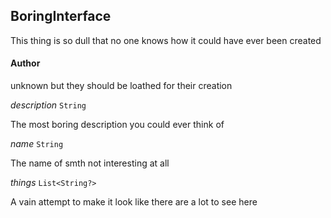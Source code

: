

## BoringInterface  


This thing is so dull that no one knows how it could have ever been created



#### Author  


unknown but they should be loathed for their creation

  
<article>

*description* `String` 

The most boring description you could ever think of

</article>
<article>

*name* `String` 

The name of smth not interesting at all

</article>
<article>

*things* `List<String?>` 

A vain attempt to make it look like there are a lot to see here

</article>

